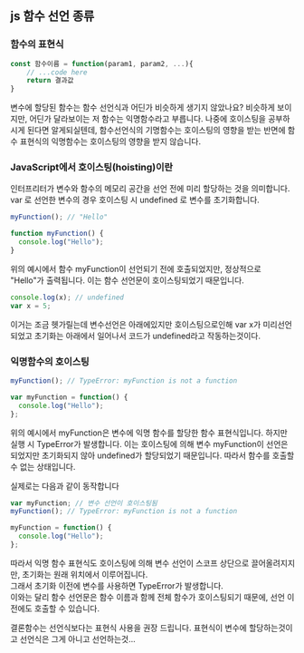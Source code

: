 ## js 함수 선언 종류


### 함수의 표현식
```js
const 함수이름 = function(param1, param2, ...){
	// ...code here
	return 결과값
}
```

변수에 할당된 함수는 함수 선언식과 어딘가 비슷하게 생기지 않았나요?
비슷하게 보이지만, 어딘가 달라보이는 저 함수는 익명함수라고 부릅니다.
나중에 호이스팅을 공부하시게 된다면 알게되실텐데, 함수선언식의 기명함수는 호이스팅의 영향을 받는 반면에 함수 표현식의 익명함수는 호이스팅의 영향을 받지 않습니다.

### JavaScript에서 호이스팅(hoisting)이란 
인터프리터가 변수와 함수의 메모리 공간을 선언 전에 미리 할당하는 것을 의미합니다. var 로 선언한 변수의 경우 호이스팅 시 undefined 로 변수를 초기화합니다.

```js
myFunction(); // "Hello"

function myFunction() {
  console.log("Hello");
}
```
위의 예시에서 함수 myFunction이 선언되기 전에 호출되었지만, 정상적으로 "Hello"가 출력됩니다. 이는 함수 선언문이 호이스팅되었기 때문입니다.

```js
console.log(x); // undefined
var x = 5;
```
이거는 조금 헷가릴는데 변수선언은 아래에있지만 호이스팅으로인해 var x가 미리선언되었고 초기화는 아래에서 일어나서 코드가 undefined라고 작동하는것이다.


### 익명함수의 호이스팅
```js
myFunction(); // TypeError: myFunction is not a function

var myFunction = function() {
  console.log("Hello");
};
```
위의 예시에서 myFunction은 변수에 익명 함수를 할당한 함수 표현식입니다. 하지만 실행 시 TypeError가 발생합니다. 
이는 호이스팅에 의해 변수 myFunction이 선언은 되었지만 초기화되지 않아 undefined가 할당되었기 때문입니다. 따라서 함수를 호출할 수 없는 상태입니다.<br>

실제로는 다음과 같이 동작합니다
```js
var myFunction; // 변수 선언이 호이스팅됨
myFunction(); // TypeError: myFunction is not a function

myFunction = function() {
  console.log("Hello");
};
```
따라서 익명 함수 표현식도 호이스팅에 의해 변수 선언이 스코프 상단으로 끌어올려지지만, 초기화는 원래 위치에서 이루어집니다. <br>
그래서 초기화 이전에 변수를 사용하면 TypeError가 발생합니다. <br>
이와는 달리 함수 선언문은 함수 이름과 함께 전체 함수가 호이스팅되기 때문에, 선언 이전에도 호출할 수 있습니다.


결론함수는 선언식보다는 표현식 사용을 권장 드립니다.
표현식이 변수에 할당하는것이고 선언식은 그게 아니고 선언하는것...
